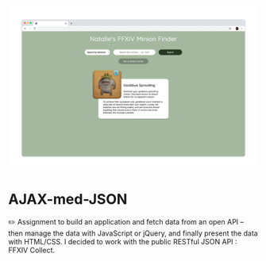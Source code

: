 ![demo](https://github.com/natalieesseen/AJAX-med-JSON/blob/bed3455cc9b94e3caae2dc38b8b2bb5aff476002/images/demo.png)

# AJAX-med-JSON
✏️ Assignment to build an application and fetch data from an open API – then manage the data with JavaScript or jQuery, and finally present the data with HTML/CSS.  I decided to work with the public RESTful JSON API : FFXIV Collect.

